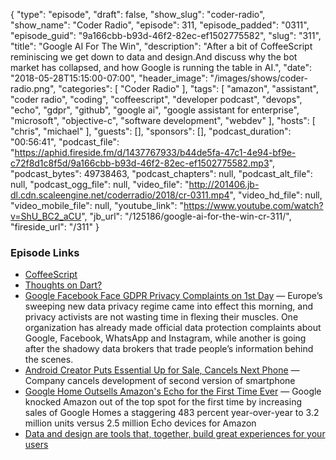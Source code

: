{
  "type": "episode",
  "draft": false,
  "show_slug": "coder-radio",
  "show_name": "Coder Radio",
  "episode": 311,
  "episode_padded": "0311",
  "episode_guid": "9a166cbb-b93d-46f2-82ec-ef1502775582",
  "slug": "311",
  "title": "Google AI For The Win",
  "description": "After a bit of CoffeeScript reminiscing we get down to data and design.And discuss why the bot market has collapsed, and how Google is running the table in AI.",
  "date": "2018-05-28T15:15:00-07:00",
  "header_image": "/images/shows/coder-radio.png",
  "categories": [
    "Coder Radio"
  ],
  "tags": [
    "amazon",
    "assistant",
    "coder radio",
    "coding",
    "coffeescript",
    "developer podcast",
    "devops",
    "echo",
    "gdpr",
    "github",
    "google ai",
    "google assistant for enterprise",
    "microsoft",
    "objective-c",
    "software development",
    "webdev"
  ],
  "hosts": [
    "chris",
    "michael"
  ],
  "guests": [],
  "sponsors": [],
  "podcast_duration": "00:56:41",
  "podcast_file": "https://aphid.fireside.fm/d/1437767933/b44de5fa-47c1-4e94-bf9e-c72f8d1c8f5d/9a166cbb-b93d-46f2-82ec-ef1502775582.mp3",
  "podcast_bytes": 49738463,
  "podcast_chapters": null,
  "podcast_alt_file": null,
  "podcast_ogg_file": null,
  "video_file": "http://201406.jb-dl.cdn.scaleengine.net/coderradio/2018/cr-0311.mp4",
  "video_hd_file": null,
  "video_mobile_file": null,
  "youtube_link": "https://www.youtube.com/watch?v=ShU_BC2_aCU",
  "jb_url": "/125186/google-ai-for-the-win-cr-311/",
  "fireside_url": "/311"
}


### Episode Links

  * [CoffeeScript](https://coffeescript.org/ "CoffeeScript")
  * [Thoughts on Dart?](https://pastebin.com/Xb3LMXPg "Thoughts on Dart?")
  * [Google Facebook Face GDPR Privacy Complaints on 1st Day](http://fortune.com/2018/05/25/google-facebook-gdpr-forced-consent/ "Google Facebook Face GDPR Privacy Complaints on 1st Day") — Europe’s sweeping new data privacy regime came into effect this morning, and privacy activists are not wasting time in flexing their muscles. One organization has already made official data protection complaints about Google, Facebook, WhatsApp and Instagram, while another is going after the shadowy data brokers that trade people’s information behind the scenes.
  * [Android Creator Puts Essential Up for Sale, Cancels Next Phone](https://www.bloomberg.com/news/articles/2018-05-24/andy-rubin-s-phone-maker-essential-is-said-to-consider-sale "Android Creator Puts Essential Up for Sale, Cancels Next Phone") — Company cancels development of second version of smartphone 
  * [Google Home Outsells Amazon's Echo for the First Time Ever](https://gizmodo.com/google-just-turned-a-huge-corner-in-the-smart-speaker-g-1826290334 "Google Home Outsells Amazon's Echo for the First Time Ever") — Google knocked Amazon out of the top spot for the first time by increasing sales of Google Homes a staggering 483 percent year-over-year to 3.2 million units versus 2.5 million Echo devices for Amazon
  * [Data and design are tools that, together, build great experiences for your users](https://www.oreilly.com/ideas/data-and-design-are-tools-that-together-build-great-experiences-for-your-users "Data and design are tools that, together, build great experiences for your users")


